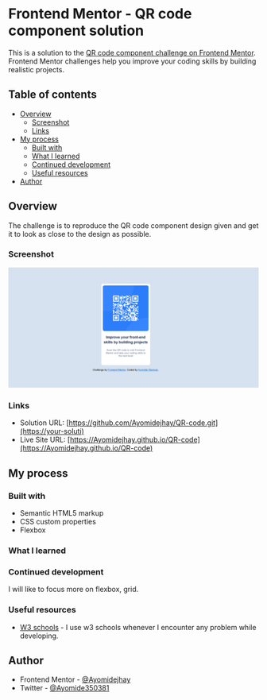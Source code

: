 # Frontend Mentor - QR code component solution

This is a solution to the [QR code component challenge on Frontend Mentor](https://www.frontendmentor.io/challenges/qr-code-component-iux_sIO_H). Frontend Mentor challenges help you improve your coding skills by building realistic projects. 

## Table of contents

- [Overview](#overview)
  - [Screenshot](#screenshot)
  - [Links](#links)
- [My process](#my-process)
  - [Built with](#built-with)
  - [What I learned](#what-i-learned)
  - [Continued development](#continued-development)
  - [Useful resources](#useful-resources)
- [Author](#author)



## Overview
The challenge is to reproduce the QR code component design given and get it to look as close to the design as possible.

### Screenshot

![](./images/Screenshot%202022-09-23%20at%2001-50-43%20Frontend%20Mentor%20QR%20code%20component.png)




### Links

- Solution URL: [https://github.com/Ayomidejhay/QR-code.git](https://your-soluti)
- Live Site URL: [https://Ayomidejhay.github.io/QR-code](https://Ayomidejhay.github.io/QR-code)

## My process

### Built with

- Semantic HTML5 markup
- CSS custom properties
- Flexbox


### What I learned





### Continued development

I will like to focus more on flexbox, grid.

### Useful resources

- [W3 schools](https://www.w3schools.com) - I use w3 schools whenever I encounter any problem while developing.




## Author

- Frontend Mentor - [@Ayomidejhay](https://www.frontendmentor.io/profile/@Ayomidejhay)
- Twitter - [@Ayomide350381](https://www.twitter.com/Ayomide350381)




